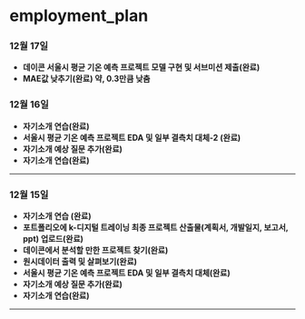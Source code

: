# employment_plan

### 12월 17일
- **데이콘 서울시 평균 기온 예측 프로젝트 모델 구현 및 서브미션 제출(완료)**
- **MAE값 낮추기(완료) 약, 0.3만큼 낮춤**

### 12월 16일
- **자기소개 연습(완료)**
- **서울시 평균 기온 예측 프로젝트 EDA 및 일부 결측치 대체-2 (완료)**
- **자기소개 예상 질문 추가(완료)**
- **자기소개 연습(완료)**

--------------------------------
### 12월 15일
- **자기소개 연습 (완료)**
- **포트폴리오에 k-디지털 트레이닝 최종 프로젝트 산출물(계획서, 개발일지, 보고서, ppt) 업로드(완료)**
- **데이콘에서 분석할 만한 프로젝트 찾기(완료)**
- **원시데이터 출력 및 살펴보기(완료)**
- **서울시 평균 기온 예측 프로젝트 EDA 및 일부 결측치 대체(완료)**
- **자기소개 예상 질문 추가(완료)**
- **자기소개 연습(완료)**


---------------------------------
